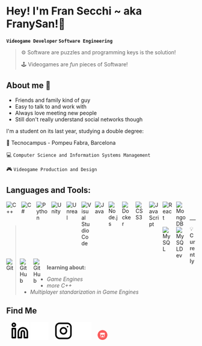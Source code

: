 # Hey! I'm Fran Secchi ~ aka FranySan!👋

**`Videogame Developer` `Software Engineering`**
>⚙️ Software are puzzles and programming keys is the solution!  
>
>🕹️ Videogames are _fun_ pieces of Software!

## About me 🤙
- Friends and family kind of guy
- Easy to talk to and work with
- Always love meeting new people
- Still don't really understand social networks though

I'm a student on its last year, studying a double degree:

🏫 Tecnocampus - Pompeu Fabra, Barcelona

💻 `Computer Science and Information Systems Management` 

🎮 `Videogame Production and Design`
## Languages and Tools:
<img align="left" alt="C++" width="30px" src="https://cdn.jsdelivr.net/gh/devicons/devicon@latest/icons/cplusplus/cplusplus-original.svg" style="padding-right:10px;" />
<img align="left" alt="C#" width="30px" src="https://cdn.jsdelivr.net/gh/devicons/devicon@latest/icons/csharp/csharp-original.svg" style="padding-right:10px;" />
<img align="left" alt="Python" width="30px" src="https://cdn.jsdelivr.net/gh/devicons/devicon@latest/icons/python/python-original.svg" style="padding-right:10px;" />
<img align="left" alt="Unity" width="30px" src="https://cdn.jsdelivr.net/gh/devicons/devicon@latest/icons/unity/unity-original.svg" style="padding-right:10px;" />
<img align="left" alt="Unreal" width="30px" src="https://cdn.jsdelivr.net/gh/devicons/devicon@latest/icons/unrealengine/unrealengine-original.svg" style="padding-right:10px;" />
<img align="left" alt="Visual Studio Code" width="26px" src="https://cdn.jsdelivr.net/gh/devicons/devicon/icons/vscode/vscode-original.svg" style="padding-right:10px;" />
<img align="left" alt="Java" width="26px" src="https://cdn.jsdelivr.net/gh/devicons/devicon@latest/icons/java/java-original.svg" style="padding-right:10px;" />
<img align="left" alt="Node.js" width="26px" src="https://cdn.jsdelivr.net/gh/devicons/devicon/icons/nodejs/nodejs-original.svg" style="padding-right:10px;" />
<img align="left" alt="Docker" width="26px" src="https://cdn.jsdelivr.net/gh/devicons/devicon@latest/icons/docker/docker-original.svg" style="padding-right:10px;" />
<img align="left" alt="CSS3" width="26px" src="https://cdn.jsdelivr.net/gh/devicons/devicon/icons/css3/css3-original.svg" style="padding-right:10px;" />
<img align="left" alt="JavaScript" width="26px" src="https://cdn.jsdelivr.net/gh/devicons/devicon/icons/javascript/javascript-original.svg" style="padding-right:10px;" />
<img align="left" alt="React" width="26px" src="https://cdn.jsdelivr.net/gh/devicons/devicon/icons/react/react-original.svg" style="padding-right:10px;" />
<img align="left" alt="MongoDB" width="26px" src="https://cdn.jsdelivr.net/gh/devicons/devicon/icons/mongodb/mongodb-original.svg" style="padding-right:10px;" />
<img align="left" alt="MySQL" width="26px" src="https://cdn.jsdelivr.net/gh/devicons/devicon/icons/mysql/mysql-original.svg" style="padding-right:10px;" />
<img align="left" alt="MySQLDev" width="26px" src="https://cdn.jsdelivr.net/gh/devicons/devicon@latest/icons/sqldeveloper/sqldeveloper-plain.svg" style="padding-right:10px;" />
<img align="left" alt="Git" width="26px" src="https://cdn.jsdelivr.net/gh/devicons/devicon/icons/git/git-original.svg" style="padding-right:10px;" />
&nbsp;&nbsp;
<a href="https://github.com/FranSecchi#gh-light-mode-only">
  <img align="left" alt="GitHub" width="26px" src="https://user-images.githubusercontent.com/3369400/139447912-e0f43f33-6d9f-45f8-be46-2df5bbc91289.png" style="padding-right:10px;" />
</a>
<a href="https://github.com/FranSecchi#gh-dark-mode-only">
  <img align="left" alt="GitHub" width="26px" src="https://user-images.githubusercontent.com/3369400/139448065-39a229ba-4b06-434b-bc67-616e2ed80c8f.png" style="padding-right:10px;" />
</a>

<br />
<br />

---

> 💡 **Currently learning about:**
> 
> - *Game Engines*
> - *more C++*
> - *Multiplayer standarization in Game Engines*

## Find Me
&nbsp;&nbsp;
[![website](./img/linkedin-light.svg)](https://www.linkedin.com/in/francisco-secchi-b3a3002a5#gh-dark-mode-only)
[![website](./img/linkedin-dark.svg)](https://www.linkedin.com/in/francisco-secchi-b3a3002a5#gh-light-mode-only)
&nbsp;&nbsp;
[![website](./img/instagram-light.svg)](https://www.instagram.com/fran_s.t#gh-dark-mode-only)
[![website](./img/instagram-dark.svg)](https://www.instagram.com/fran_s.t#gh-light-mode-only)
&nbsp;&nbsp;
[<img width="26px" src="./img/itchio.png"/>](https://franysan.itch.io#gh-light-mode-only)

